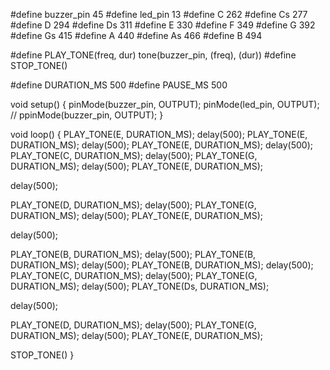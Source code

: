 #define buzzer_pin 45
#define led_pin 13
#define C 262
#define Cs 277
#define D 294
#define Ds 311
#define E 330
#define F 349
#define G 392
#define Gs 415
#define A 440
#define As 466
#define B 494

#define PLAY_TONE(freq, dur) tone(buzzer_pin, (freq), (dur))
#define STOP_TONE()

#define DURATION_MS 500
#define PAUSE_MS 500

void setup() {
  pinMode(buzzer_pin, OUTPUT);
  pinMode(led_pin, OUTPUT);  // ppinMode(buzzer_pin, OUTPUT);
}

void loop() {
  PLAY_TONE(E, DURATION_MS);
  delay(500);
  PLAY_TONE(E, DURATION_MS);
  delay(500);
  PLAY_TONE(E, DURATION_MS);
  delay(500);
  PLAY_TONE(C, DURATION_MS);
  delay(500);
  PLAY_TONE(G, DURATION_MS);
  delay(500);
  PLAY_TONE(E, DURATION_MS);

  delay(500);

  PLAY_TONE(D, DURATION_MS);
  delay(500);
  PLAY_TONE(G, DURATION_MS);
  delay(500);
  PLAY_TONE(E, DURATION_MS);
  
  delay(500);

  PLAY_TONE(B, DURATION_MS);
  delay(500);
  PLAY_TONE(B, DURATION_MS);
  delay(500);
  PLAY_TONE(B, DURATION_MS);
  delay(500);
  PLAY_TONE(C, DURATION_MS);
  delay(500);
  PLAY_TONE(G, DURATION_MS);
  delay(500);
  PLAY_TONE(Ds, DURATION_MS);  
  
  delay(500);

  PLAY_TONE(D, DURATION_MS);
  delay(500);
  PLAY_TONE(G, DURATION_MS);
  delay(500);
  PLAY_TONE(E, DURATION_MS);

STOP_TONE()
}
